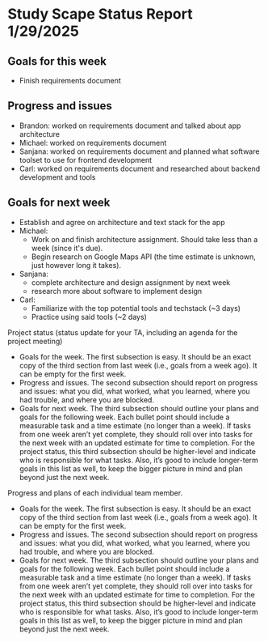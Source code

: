 # Study Scape Status Report 1/29/2025

## Goals for this week
- Finish requirements document  

## Progress and issues
- Brandon: worked on requirements document and talked about app architecture  
- Michael: worked on requirements document
- Sanjana: worked on requirements document and planned what software toolset to use for frontend development
- Carl: worked on requirements document and researched about backend development and tools

## Goals for next week
- Establish and agree on architecture and text stack for the app  
- Michael:  
  - Work on and finish architecture assignment. Should take less than a week (since it's due).  
  - Begin research on Google Maps API (the time estimate is unknown, just however long it takes).
- Sanjana:
  - complete architecture and design assignment by next week
  - research more about software to implement design
- Carl:
  - Familiarize with the top potential tools and techstack (~3 days)
  - Practice using said tools (~2 days)

Project status (status update for your TA, including an agenda for the project meeting)
- Goals for the week. The first subsection is easy. It should be an exact copy of the third section from last week (i.e., goals from a week ago). It can be empty for the first week. 
- Progress and issues. The second subsection should report on progress and issues: what you did, what worked, what you learned, where you had trouble, and where you are blocked.
- Goals for next week. The third subsection should outline your plans and goals for the following week. Each bullet point should include a measurable task and a time estimate (no longer than a week). If tasks from one week aren’t yet complete, they should roll over into tasks for the next week with an updated estimate for time to completion. For the project status, this third subsection should be higher-level and indicate who is responsible for what tasks. Also, it’s good to include longer-term goals in this list as well, to keep the bigger picture in mind and plan beyond just the next week.

Progress and plans of each individual team member.
- Goals for the week. The first subsection is easy. It should be an exact copy of the third section from last week (i.e., goals from a week ago). It can be empty for the first week.
- Progress and issues. The second subsection should report on progress and issues: what you did, what worked, what you learned, where you had trouble, and where you are blocked.
- Goals for next week. The third subsection should outline your plans and goals for the following week. Each bullet point should include a measurable task and a time estimate (no longer than a week). If tasks from one week aren’t yet complete, they should roll over into tasks for the next week with an updated estimate for time to completion. For the project status, this third subsection should be higher-level and indicate who is responsible for what tasks. Also, it’s good to include longer-term goals in this list as well, to keep the bigger picture in mind and plan beyond just the next week.

